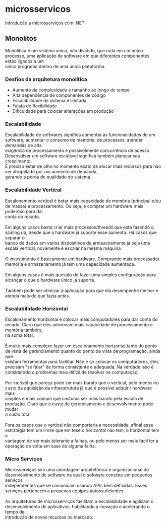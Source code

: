 # microsservicos
Introdução a microsserviços com .NET

##

<h2>Monolitos</h2>
<p>
    Monolítica é um sistema único, não dividido, que roda em um único processo, uma aplicação de software em que diferentes componentes estão ligados a um <br> único programa dentro de uma única plataforma.
</p>

<h3>Desfios da arquitetura monolítica</h3>
<ul>
    <li>Aumento da complexidade e tamanho ao longo do tempo</li>
    <li>Alta dependência de componentes de código</li>
    <li>Escalabilidade do sistema é limitada</li>
    <li>Falata de flexibilidade</li>
    <li>Dificuldade para colocar alterações em produção</li>
</ul>

<h3>Escalabilidade</h3>
<p>
    Escalabilidade de softwares significa aumentar as funcionalidades de um software, aumentar o consumo de memória, de processos, atender demandas de alta<br> exigência de processamento e possivelmente concorrência de acesso. Desenvolver um software escalável significa também planejar seu crescimento.<br> É preciso estar de olho no momento exato de alocar mais recursos para não ser atropelado por um aumento de demanda,<br> gerando a perda de qualidade do sistema.
</p>

<h3>Escalabilidade Vertical</h3>
<p>
    Escalonamento vertical é botar mais capacidade de memória (principal e/ou de massa) e processamento. Ou seja, é comprar um hardware mais poderoso para dar<br> conta do recado.<br><br>
    Em alguns casos basta criar mais processos/threads que está fazendo o scaling up, desde que o hardware já suporte esse aumento. Há casos que separar o<br> banco de dados em vários dispositivos de armazenamento já seja uma escala vertical, novamente é escalar na mesma máquina.<br><br>
    O investimento é basicamente em hardware. Comprando mais processador. memória e armazenamento já tem uma capacidade aumentada.<br><br>
    Em alguns casos é mais questão de fazer uma simples configuração para alcançar o que o hardware único já suporta.<br><br>
    Também pode ser otimizar a aplicação para que ela desempenhe melhor e atenda mais do que fazia antes.
</p>

<h3>Escalabilidade Horizontal</h3>
<p>
    Escalonamento horizontal é colocar mais computadores para dar conta do recado. Claro que eles adicionam mais capacidade de processamento e memória também,<br> na soma total.<br><br>
    É muito mais complexo fazer um escalonamento horizontal tanto do ponto de vista de gerenciamento quanto do ponto de vista de programação, ainda que<br> existam ferramentas para facilitar. Não é só colocar os computadores, eles precisam "se falar" de forma consistente e adequada. Na verdade isso é<br> considerado o problemas mais difícil de resolver na computação.<br><br>
    Por incrível que pareça pode ser mais barato que o vertical, pelo menos no custo da aquisição da infraestrutura já que é possível adquirir hardware mais<br> simples e mais comum que costuma ser mais barato pela escala de produção. Claro que o custo de gerenciamento e desenvolvimento pode mudar<br> o custo total.<br><br>
    Fora os casos que o vertical não comportaria a necessidade, afinal essa estratégia tem um limite que em tese o horizontal não tem, o horizontal tem a<br> vantagem de ser mais tolerante a falhas, ou pelo menos ser mais fácil ter a operação de volta em caso de alguma falha.
</p>

<h3>Micro Serviços</h3>
<p>
    Microsserviços são uma abordagem arquitetônica e organizacional do desenvolvimento de software na qual o software consiste em pequenos serviços<br> independentes que se comunicam usando APIs bem definidas. Esses serviços pertencem a pequenas equipes autossuficientes.<br><br>
    As arquiteturas de microsserviços facilitam a escalabilidade e agilizam o desenvolvimento de aplicativos, habilitando a inovação e acelerando o tempo de<br> introdução de novos recursos no mercado.
</p>
